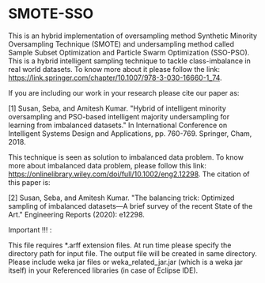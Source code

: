 # SMOTE-SSO

This is an hybrid implementation of oversampling method Synthetic Minority Oversampling Technique (SMOTE) and undersampling method called Sample Subset Optimization and Particle Swarm Optimization (SSO-PSO).
This is a hybrid intelligent sampling technique to tackle class-imbalance in real world datasets. To know more about it please follow the link: https://link.springer.com/chapter/10.1007/978-3-030-16660-1_74.

If you are including our work in your research please cite our paper as:

[1] Susan, Seba, and Amitesh Kumar. "Hybrid of intelligent minority oversampling and PSO-based intelligent majority undersampling for learning from imbalanced datasets." In International Conference on Intelligent Systems Design and Applications, pp. 760-769. Springer, Cham, 2018.

This technique is seen as solution to imbalanced data problem. To know more about imbalanced data problem, please follow this link: https://onlinelibrary.wiley.com/doi/full/10.1002/eng2.12298. The citation of this paper is:

[2] Susan, Seba, and Amitesh Kumar. "The balancing trick: Optimized sampling of imbalanced datasets—A brief survey of the recent State of the Art." Engineering Reports (2020): e12298.

Important !!! :

This file requires *.arff extension files. At run time please specify the directory path for input file. The output file will be created in same directory. Please include weka jar files or weka_related_jar.jar (which is a weka jar itself) in your Referenced libraries (in case of Eclipse IDE).
